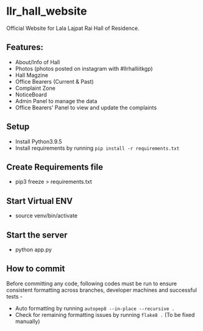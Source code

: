 # llr_hall_website
Official Website for Lala Lajpat Rai Hall of Residence.

## Features:
- About/Info of Hall
- Photos (photos posted on instagram with #llrhalliitkgp)
- Hall Magzine
- Office Bearers (Current & Past)
- Complaint Zone
- NoticeBoard
- Admin Panel to manage the data
- Office Bearers' Panel to view and update the complaints

## Setup
- Install Python3.9.5
- Install requirements by running `pip install -r requirements.txt`

## Create Requirements file
- pip3 freeze > requirements.txt

## Start Virtual ENV
- source venv/bin/activate

## Start the server
- python app.py

## How to commit
Before committing any code, following codes must be run to ensure consistent formatting across branches, developer machines and successful tests -

- Auto formatting by running `autopep8 --in-place --recursive .`
- Check for remaining formatting issues by running `flake8 .` (To be fixed manually)
